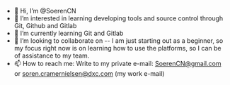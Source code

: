 - 👋 Hi, I’m @SoerenCN
- 👀 I’m interested in learning developing tools and source control through Git, Github and Gitlab
- 🌱 I’m currently learning Git and Gitlab
- 💞️ I’m looking to collaborate on -- I am just starting out as a beginner, so my focus right now is on learning how to use the platforms, so I can be of assistance to my team.
- 📫 How to reach me: Write to my private e-mail: SoerenCN@gmail.com or soren.cramernielsen@dxc.com (my work e-mail)

<!---
SoerenCN/SoerenCN is a ✨ special ✨ repository because its `README.md` (this file) appears on your GitHub profile.
You can click the Preview link to take a look at your changes.
--->
